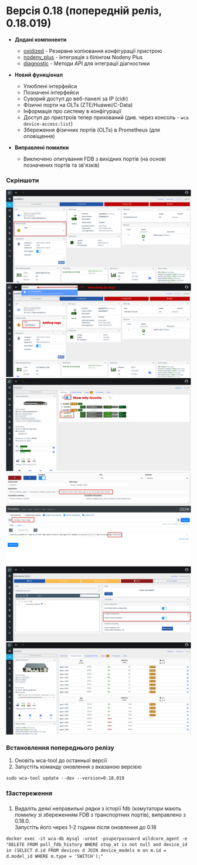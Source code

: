 # Версія 0.18 (попередній реліз, 0.18.019)

* **Додані компоненти**
    - [oxidized](../components/oxidized.md) - Резервне копіювання конфігурації пристрою
    - [nodeny_plus](../components/nodeny_plus.md) - Інтеграція з білінгом Nodeny Plus
    - [diagnostic](../components/diagnostic.md) - Методи API для інтеграції діагностики

* **Новий функціонал**
    - Улюблені інтерфейси
    - Позначені інтерфейси
    - Суворий доступ до веб-панелі за IP (cidr)
    - Фізичні порти на OLTs (ZTE/Huawei/C-Data)
    - Інформація про систему в конфігурації
    - Доступ до пристроїв тепер прихований (див. через консоль - `wca device-access:list`)
    - Збереження фізичних портів (OLTs) в Prometheus (для оповіщення)

* **Виправлені помилки**
    - Виключено опитування FDB з вихідних портів (на основі позначених портів та зв'язків)

### Скріншоти
![](../assets/0_18/tags.png)
![](../assets/0_18/searching_by_tag.png)
![](../assets/0_18/favorite_on_olt.png)
![](../assets/0_18/new_event_with_favorite_interface.png)
![](../assets/0_18/tags_in_prometheus.png)
![](../assets/0_18/oxidized_backups.png)
![](../assets/0_18/phys_ports.png)

### Встановлення попереднього релізу
1. Оновіть wca-tool до останньої версії
2. Запустіть команду оновлення з вказаною версією
```shell
sudo wca-tool update --dev --version=0.18.019
```

### ❗Застереження
1. Видаліть деякі неправильні рядки з історії fdb (комутатори мають помилку зі збереженням FDB з транспортних портів), виправлено з 0.18.0.    
Запустіть його через 1-2 години після оновлення до 0.18
```      
docker exec -it wca-db mysql -uroot -psuperpassword wildcore_agent -e "DELETE FROM poll_fdb_history WHERE stop_at is not null and device_id in (SELECT d.id FROM devices d JOIN device_models m on m.id = d.model_id WHERE m.type = 'SWITCH');"     
```     
